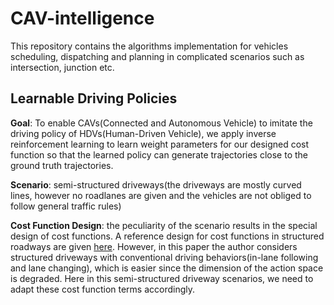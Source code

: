 # CAV-intelligence

This repository contains the algorithms implementation for vehicles scheduling, dispatching and planning in complicated scenarios such as intersection, junction etc.



## Learnable Driving Policies

**Goal**: To enable CAVs(Connected and Autonomous Vehicle) to imitate the driving policy of HDVs(Human-Driven Vehicle), we apply inverse reinforcement learning to learn weight parameters for our designed cost function so that the learned policy can generate trajectories close to the ground truth trajectories.



**Scenario**: semi-structured driveways(the driveways are mostly curved lines, however no roadlanes are given and the vehicles are not obliged to follow general traffic rules)



**Cost Function Design**: the peculiarity of the scenario results in the special design of cost functions. A reference design for cost functions in structured roadways are given [here](https://journals.sagepub.com/doi/pdf/10.1177/03611981221077263?casa_token=PXPXk8dnYnEAAAAA:MIeZKgh95GF0x8GJ_94hqZBNKUJ9T4NM9_ecZoUjv-vla_jtglaQOVihJz1KKd1cfFfDGrUnwGT4Ug). However, in this paper the author considers structured driveways with conventional driving behaviors(in-lane following and lane changing), which is easier since the dimension of the action space is degraded. Here in this semi-structured driveway scenarios, we need to adapt these cost function terms accordingly.